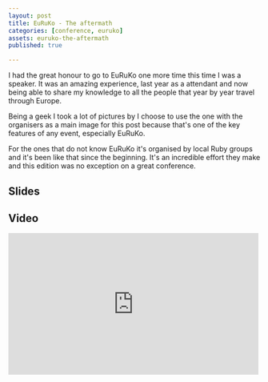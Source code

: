 ```yaml
---
layout: post
title: EuRuKo - The aftermath
categories: [conference, euruko]
assets: euruko-the-aftermath
published: true

---
```

I had the great honour to go to EuRuKo one more time this time I was a
speaker. It was an amazing experience, last year as a attendant and now being
able to share my knowledge to all the people that year by year travel through
Europe.

Being a geek I took a lot of pictures by I choose to use the one with the
organisers as a main image for this post because that's one of the key features
of any event, especially EuRuKo.

For the ones that do not know EuRuKo it's organised by local Ruby groups and
it's been like that since the beginning. It's an incredible effort they make and
this edition was no exception on a great conference.


## Slides

<script async class="speakerdeck-embed" data-id="4fca0c783c382a001f0088d2" data-ratio="1.7777777777777777" src="//speakerdeck.com/assets/embed.js"></script>


## Video

<iframe src="http://player.vimeo.com/video/44025029?badge=0" width="500" height="283" frameborder="0" webkitAllowFullScreen mozallowfullscreen allowFullScreen></iframe>
